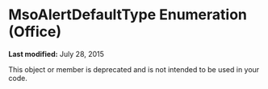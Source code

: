 
# MsoAlertDefaultType Enumeration (Office)

 **Last modified:** July 28, 2015

This object or member is deprecated and is not intended to be used in your code.
